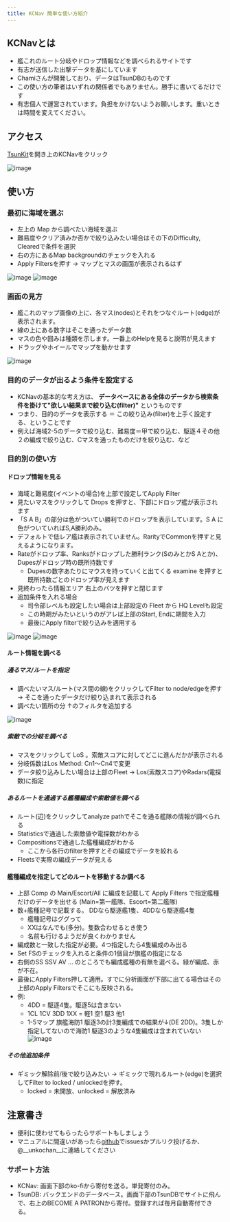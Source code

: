 ```yaml
---
title: KCNav 簡単な使い方紹介
---
```


## KCNavとは
* 艦これのルート分岐やドロップ情報などを調べられるサイトです
* 有志が送信した出撃データを基にしています
* Chamiさんが開発しており、データはTsunDBのものです
* この使い方の筆者はいずれの関係者でもありません。勝手に書いてるだけです
* 有志個人で運営されています。負担をかけないようお願いします。重いときは時間を変えてください。

## アクセス
[TsunKit](https://kc.piro.moe/)を開き上のKCNavをクリック

![image](https://user-images.githubusercontent.com/83385857/116779587-1e0cfb80-aab2-11eb-8db0-59b2b1a85e22.png)

## 使い方
### 最初に海域を選ぶ
* 左上の Map から調べたい海域を選ぶ
* 難易度やクリア済みか否かで絞り込みたい場合はその下のDifficulty, Clearedで条件を選択
* 右の方にあるMap backgroundのチェックを入れる
* Apply Filtersを押す  → マップとマスの画面が表示されるはず

![image](https://user-images.githubusercontent.com/83385857/116779294-6cb99600-aab0-11eb-9298-bef28c89e529.png)
![image](https://user-images.githubusercontent.com/83385857/116779265-48f65000-aab0-11eb-892b-862631be9775.png)


### 画面の見方
* 艦これのマップ画像の上に、各マス(nodes)とそれをつなぐルート(edge)が表示されます。
* 線の上にある数字はそこを通ったデータ数
* マスの色や囲みは種類を示します。一番上のHelpを見ると説明が見えます
* ドラッグやホイールでマップを動かせます

![image](https://user-images.githubusercontent.com/83385857/116779328-ae4a4100-aab0-11eb-943b-3f5f4d00a284.png)

### 目的のデータが出るよう条件を設定する
* KCNavの基本的な考え方は、 **データベースにある全体のデータから検索条件を掛けて"欲しい結果まで絞り込む(filter)"** というものです
* つまり、目的のデータを表示する ＝ この絞り込み(filter)を上手く設定する、ということです
* 例えば海域2-5のデータで絞り込む、難易度＝甲で絞り込む、駆逐４その他２の編成で絞り込む、Cマスを通ったものだけを絞り込む、など


### 目的別の使い方
#### ドロップ情報を見る
* 海域と難易度(イベントの場合)を上部で設定してApply Filter
* 見たいマスをクリックして Drops を押すと、下部にドロップ艦が表示されます
* 「S A B」の部分は色がついてい勝利でのドロップを表示しています。S A に色がついていればS,A勝利のみ。
* デフォルトで低レア艦は表示されていません。RarityでCommonを押すと見えるようになります。
* Rateがドロップ率、Ranksがドロップした勝利ランク(SのみとかS Aとか)、Dupesがドロップ時の既所持数です
  * Dupesの数字あたりにマウスを持っていくと出てくる examine を押すと既所持数ごとのドロップ率が見えます
* 見終わったら情報エリア 右上のバツを押すと閉じます
* 追加条件を入れる場合
  * 司令部レベルも設定したい場合は上部設定の Fleet から HQ Levelも設定
  * この時期がみたいというのがアレば上部のStart, Endに期間を入力
  * 最後にApply filterで絞り込みを適用する

![image](https://user-images.githubusercontent.com/83385857/116779349-dc2f8580-aab0-11eb-8012-fdaae2061336.png) ![image](https://user-images.githubusercontent.com/83385857/116779358-f0738280-aab0-11eb-8e46-67f7d377da9d.png)

#### ルート情報を調べる
##### 通るマス/ルートを指定
* 調べたいマス/ルート(マス間の線)をクリックしてFilter to node/edgeを押す
 → そこを通ったデータだけ絞り込まれて表示される
* 調べたい箇所の分 ↑のフィルタを追加する

![image](https://user-images.githubusercontent.com/83385857/116779400-3a5c6880-aab1-11eb-909b-f669fc0efd80.png)


##### 索敵での分岐を調べる
* マスをクリックして LoS 。索敵スコアに対してどこに進んだかが表示される
* 分岐係数はLos Method: Cn1～Cn4で変更
* データ絞り込みしたい場合は上部のFleet -> Los(索敵スコア)やRadars(電探数)に指定

##### あるルートを通過する艦種編成や索敵値を調べる
* ルート(辺)をクリックしてanalyze pathでそこを通る艦隊の情報が調べられる
* Statisticsで通過した索敵値や電探数がわかる
* Compositionsで通過した艦種編成がわかる
  * ここから各行のfilterを押すとその編成でデータを絞れる
* Fleetsで実際の編成データが見える

#### 艦種編成を指定してどのルートを移動するか調べる
* 上部 Comp の Main/Escort/All に編成を記載して Apply Filters で指定艦種だけのデータを出せる (Main=第一艦隊、Escort=第二艦隊)
* 数+艦種記号で記載する。 DDなら駆逐艦1隻、4DDなら駆逐艦4隻
  * 艦種記号はググって
  * XXはなんでも(多分)。隻数合わせるとき使う
  * 名前も行けるようだが良くわかりません
* 編成数と一致した指定が必要。4つ指定したら4隻編成のみ出る
* Set FSのチェックを入れると条件の1個目が旗艦の指定になる
* 右側のSS SSV AV ... のところでも編成艦種の有無を選べる。緑が編成、赤が不在。
* 最後にApply Filters押して適用。すでに分析画面が下部に出てる場合はその上部のApply Filtersでそこにも反映される。
* 例: 
  * 4DD = 駆逐4隻。駆逐5は含まない
  * 1CL 1CV 3DD 1XX = 軽1 空1 駆3 他1
  * 1-5マップ 旗艦海防1 駆逐3の計3隻編成での結果が↓(DE 2DD)。3隻しか指定してないので海防1 駆逐3のような4隻編成は含まれていない
![image](https://user-images.githubusercontent.com/83385857/116779510-860f1200-aab1-11eb-80b9-eca7d1fd4871.png)


##### その他追加条件
* ギミック解除前/後で絞り込みたい → ギミックで現れるルート(edge)を選択してFilter to locked / unlockedを押す。
  * locked = 未開放、unlocked = 解放済み


## 注意書き
* 便利に使わせてもらったらサポートもしましょう
* マニュアルに間違いがあったら[github](https://github.com/kimo-ta/kcnmanual)でissuesかプルリク投げるか、@__unkochan__に連絡してください

### サポート方法
* KCNav: 画面下部のko-fiから寄付を送る。単発寄付のみ。
* TsunDB: バックエンドのデータベース。画面下部のTsunDBでサイトに飛んで、右上のBECOME A PATRONから寄付。登録すれば毎月自動寄付できる。
